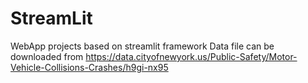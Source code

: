 # StreamLit
WebApp projects based on streamlit framework
Data file can be downloaded from https://data.cityofnewyork.us/Public-Safety/Motor-Vehicle-Collisions-Crashes/h9gi-nx95
